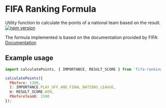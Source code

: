 # FIFA Ranking Formula

Utility function to calculate the points of a national team based on the result.
[![npm version](https://img.shields.io/npm/v/fifa-ranking-formula.svg)](https://www.npmjs.com/package/fifa-ranking-formula)

The formula implemented is based on the documentation provided by FIFA: [Documentation](https://digitalhub.fifa.com/m/f99da4f73212220/original/edbm045h0udbwkqew35a-pdf.pdf)

## Example usage
```js
import calculatePoints, { IMPORTANCE, RESULT_SCORE } from 'fifa-ranking-formula';

calculatePoints({ 
  PBefore: 1300, 
  I: IMPORTANCE.PLAY_OFF_AND_FINAL_NATIONS_LEAGUE, 
  W: RESULT_SCORE.WIN, 
  PBeforeTeamB: 1500 
});
```
